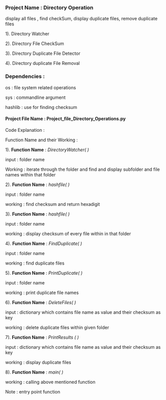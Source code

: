### Project Name : Directory Operation 

 display all files , find checkSum, display duplicate files, remove duplicate files

1). Directory Watcher

2). Directory File CheckSum

3). Directory Duplicate File Detector

4). Directory duplicate File Removal

### Dependencies :

os : file system related operations

sys : commandline argument

hashlib : use for finding checksum


#### Project File Name : Project_file_Directory_Operations.py

Code Explanation :

Function Name and their Working :

1). **Function Name** : *DirectoryWatcher( )*

input : folder name

Working :  iterate through the folder and find and display subfolder and file names within that folder

2). **Function Name** : *hashfile( )* 

input : folder name

working : find checksum and return hexadigit


3). **Function Name** :  *hashfile( )*

input : folder name

working : display checksum of every file within in that folder

4). **Function Name** : *FindDuplicate( )*

input : folder name

working : find duplicate files


5). **Function Name** : *PrintDuplicate( )*

input : folder name

working : print duplicate file names


6). **Function Name** : *DeleteFiles( )*

input : dictionary which contains file name as value and their checksum as key 

working : delete duplicate files within given folder


7). **Function Name** : *PrintResults ( )*

input : dictionary which contains file name as value and their checksum as key 

working : display duplicate files


8). **Function Name** : *main( )*

working : calling above mentioned function

Note : entry point function


